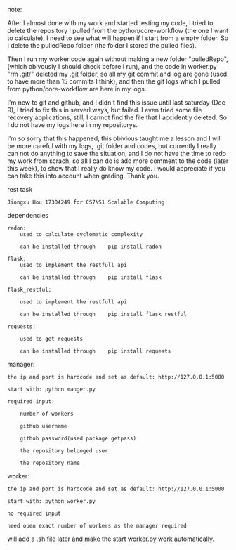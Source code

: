 note: 

After I almost done with my work and started testing my code, I tried to delete the repository I pulled from the python/core-workflow (the one I want to calculate), I need to see what will happen if I start from a empty folder. So I delete the pulledRepo folder (the folder I stored the pulled files).
	
Then I run my worker code again without making a new folder "pulledRepo", (which obivously I should check before I run), and the code in worker.py "rm .git/" deleted my .git folder, so all my git commit and log are gone (used to have more than 15 commits I think), and then the git logs which I pulled from python/core-workflow are here in my logs.
	
I'm new to git and github, and I didn't find this issue until last saturday (Dec 9), I tried to fix this in serverl ways, but failed. I even tried some file recovery applications, still, I cannot find the file that I accidently deleted. So I do not have my logs here in my repositorys.
	
I'm so sorry that this happened, this obivious taught me a lesson and I will be more careful with my logs, .git folder and codes, 
but currently I really can not do anything to save the situation, and I do not have the time to redo my work from scrach, so all I can 
do is add more comment to the code (later this week), to show that I really do know my code. I would appreciate if you can take this 
into account when grading. Thank you.



rest task

	Jiongxu Hou 17304249 for CS7NS1 Scalable Computing

dependencies

	radon: 
		used to calculate cyclomatic complexity
		
		can be installed through	pip install radon
		
	flask:
		used to implement the restfull api
		
		can be installed through	pip install flask
		
	flask_restful:
	
		used to implement the restfull api
		
		can be installed through	pip install flask_restful
		
	requests:
	
		used to get requests
		
		can be installed through	pip install requests

manager:

	the ip and port is hardcode and set as default: http://127.0.0.1:5000
	
	start with:	python manger.py
	
	required input:
	
		number of workers
		
		github username
		
		github password(used package getpass)
		
		the repository belonged user
		
		the repository name
		
		
worker:

	the ip and port is hardcode and set as default: http://127.0.0.1:5000
	
	start with:	python worker.py
	
	no required input
	
	need open exact number of workers as the manager required
	
	
will add a .sh file later and make the start worker.py work automatically.
